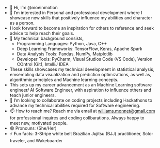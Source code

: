 - 👋 Hi, I’m @moeinmotion
- 👀 I’m interested in Personal and professional development where I showcase new skills that positively influence my abilities and character as a person.
-    I look forward to become an inspiration for others to reference and seek advice to help reach their goals.
- 🌱 My technical background consists,
  - Programming Languages: Python, Java, C++
  - Deep Learning Frameworks: TensorFlow, Keras, Apache Spark
  - Data Analysis Tools: Pandas, NumPy, Matplotlib
  - Developer Tools: PyCharm, Visual Studios Code (VS Code), Version COntrol (Git), IntelliJ IDEA
- These skills showcases my technical development in statistical analysis, emsembling data visualization and prediction optimizations, as well as, algorithmic principles and Machine learning concepts. 
-  This sets up my career advancement as an Machine Learning software engineer/ AI Software Engineer, with aspiration to influence others and teach junior engineers.
- 💞️ I’m looking to collaborate on coding projects including Hackathons to advance my technical abilities required for Software engineering.
- 📫 How to reach me? Reach me via email at williams.monnet@gmail.com for professional inquires and coding collbarations. Always happy to meet new, motivated people.
- 😄 Pronouns: (She/Her)
- ⚡ Fun facts: 3-Stripe white belt Brazilian Jujitsu (BJJ) practitioner, Solo-traveler, and Wakeboarder

<!---
moeinmotion/moeinmotion is a ✨ special ✨ repository because its `README.md` (this file) appears on your GitHub profile.
You can click the Preview link to take a look at your changes.
--->
